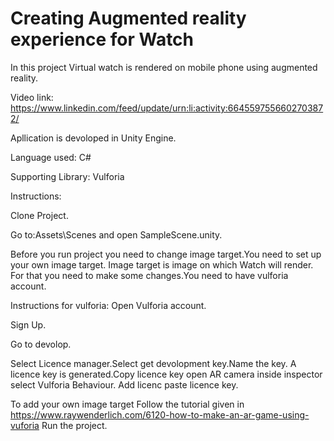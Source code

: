 # Creating Augmented reality experience for Watch
In this project Virtual watch is rendered on mobile phone using augmented reality.

Video link: https://www.linkedin.com/feed/update/urn:li:activity:6645597556602703872/

Apllication is devoloped in Unity Engine.

Language used: C#

Supporting Library: Vulforia

Instructions:

Clone Project.

Go to:Assets\Scenes and open SampleScene.unity.

Before you run project you need to change image target.You need to set up your own image  target. Image target is image on which Watch will render.
For that you need to make some changes.You need to have vulforia account.

Instructions for vulforia: Open Vulforia account.

Sign Up.

Go to devolop.

Select Licence manager.Select get devolopment key.Name the key. A licence key is generated.Copy licence key open AR camera inside inspector select Vulforia Behaviour. Add licenc
paste licence key.

To add your own image target Follow the tutorial given in https://www.raywenderlich.com/6120-how-to-make-an-ar-game-using-vuforia
Run the project.
